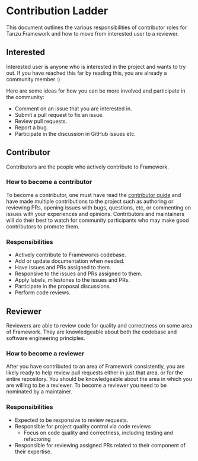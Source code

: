 # Contribution Ladder

This document outlines the various responsibilities of contributor roles for Tanzu Framework
and how to move from interested user to a reviewer.

## Interested

Interested user is anyone who is interested in the project and wants to try out. If you have
reached this far by reading this, you are already a community member :)

Here are some ideas for how you can be more involved and participate in the
community:

* Comment on an issue that you are interested in.
* Submit a pull request to fix an issue.
* Review pull requests.
* Report a bug.
* Participate in the discussion in GitHub issues etc.

## Contributor

Contributors are the people who actively contribute to Framework.

### How to become a contributor

To become a contributor, one must have read the [contributor guide](../CONTRIBUTING.md)
and have made multiple contributions to the project such as authoring or
reviewing PRs, opening issues with bugs, questions, etc, or commenting on
issues with your experiences and opinions. Contributors and maintainers will
do their best to watch for community participants who may make good
contributors to promote them.

### Responsibilities

* Actively contribute to Frameworks codebase.
* Add or update documentation when needed.
* Have issues and PRs assigned to them.
* Responsive to the issues and PRs assigned to them.
* Apply labels, milestones to the issues and PRs.
* Participate in the proposal discussions.
* Perform code reviews.

## Reviewer

Reviewers are able to review code for quality and correctness on some area of Framework.
They are knowledgeable about both the codebase and software engineering principles.

### How to become a reviewer

After you have contributed to an area of Framework consistently, you are
likely ready to help review pull requests either in just that area, or for the
entire repository. You should be knowledgeable about the area in which you are
willing to be a reviewer. To become a reviewer you need to be nominated by a
maintainer.

### Responsibilities

* Expected to be responsive to review requests.
* Responsible for project quality control via code reviews
  * Focus on code quality and correctness, including testing and refactoring
* Responsible for reviewing assigned PRs related to their component of their
  expertise.
